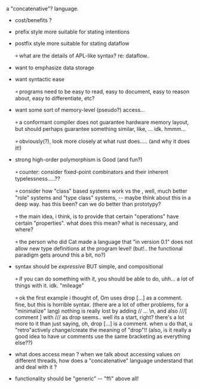 a "concatenative"? language.

 - cost/benefits ?

 - prefix style more suitable for stating intentions

 - postfix style more suitable for stating dataflow

   ￫ what are the details of APL-like syntax? re: dataflow..

 - want to emphasize data storage

 - want syntactic ease

   ￫ programs need to be easy to read, easy to document,
       easy to reason about, easy to differentiate, etc?

 - want some sort of memory-level (pseudo?) access...

   ￫ a conformant compiler does not guarantee hardware
       memory layout, but should perhaps guarantee something
       similar, like, ... idk. hmmm...

   ￫ obviously(?), look more closely at what rust does.....
       (and why it does it!)

 - strong high-order polymorphism is Good (and fun?)

   ￫ counter: consider fixed-point combinators and their inherent
       typelessness.....??

   ￫ consider how "class" based systems work vs the , well,
       much better "role" systems and "type class" systems,
       -- maybe think about this in a deep way. has this been?
       can we do better than prototypy?

   ￫ the main idea, i think, is to provide that certain "operations"
       have certain "properties". what does this mean? what is
       necessary, and where?

   ￫ the person who did Cat made a language that "in version 0.1"
       does not allow new type definitions at the program level!
       (but!.. the functional paradigm gets around this a bit, no?)

 - syntax should be _expressive_ BUT simple, and compositional

   ￫ if you can do something with it, you should be able to
       do, uhh... a lot of things with it. idk. "mileage"

   ￫ ok the first example i thought of, Om uses drop [...]
       as a comment. fine, but this is horrible syntax.
       (there are a lot of other problems, for a "minimalize" lang)
       nothing is really lost by adding // ... \n, and also
       ///[ comment ] with /// as drop seems.. well its a start,
       right? there's a lot more to it than just saying, oh,
       drop [...] is a comment. when u do that, u "retro"actively
       change/create the meaning of "drop"!!
       (also, is it really a good idea to have ur comments use
       the same bracketing as everything else??)

 - what does access mean ? when we talk about accessing values
   on different threads, how does a "concatenative" language
   understand that and deal with it ?

 - functionality should be "generic" -- "ffi" above all!

